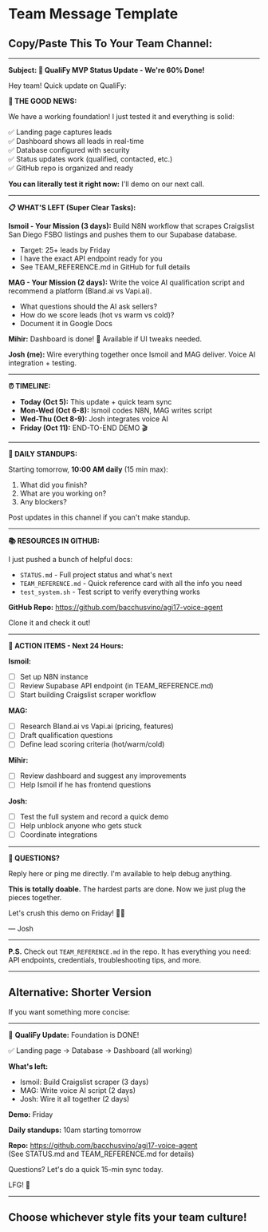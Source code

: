 # Team Message Template

## Copy/Paste This To Your Team Channel:

---

**Subject: 🎉 QualiFy MVP Status Update - We're 60% Done!**

Hey team! Quick update on QualiFy:

**🎯 THE GOOD NEWS:**

We have a working foundation! I just tested it and everything is solid:

✅ Landing page captures leads  
✅ Dashboard shows all leads in real-time  
✅ Database configured with security  
✅ Status updates work (qualified, contacted, etc.)  
✅ GitHub repo is organized and ready

**You can literally test it right now:** I'll demo on our next call.

---

**📋 WHAT'S LEFT (Super Clear Tasks):**

**Ismoil - Your Mission (3 days):**
Build N8N workflow that scrapes Craigslist San Diego FSBO listings and pushes them to our Supabase database.

- Target: 25+ leads by Friday
- I have the exact API endpoint ready for you
- See TEAM_REFERENCE.md in GitHub for full details

**MAG - Your Mission (2 days):**
Write the voice AI qualification script and recommend a platform (Bland.ai vs Vapi.ai).

- What questions should the AI ask sellers?
- How do we score leads (hot vs warm vs cold)?
- Document it in Google Docs

**Mihir:**
Dashboard is done! 🎉 Available if UI tweaks needed.

**Josh (me):**
Wire everything together once Ismoil and MAG deliver. Voice AI integration + testing.

---

**⏰ TIMELINE:**

- **Today (Oct 5):** This update + quick team sync
- **Mon-Wed (Oct 6-8):** Ismoil codes N8N, MAG writes script
- **Wed-Thu (Oct 8-9):** Josh integrates voice AI
- **Friday (Oct 11):** END-TO-END DEMO 🎬

---

**📅 DAILY STANDUPS:**

Starting tomorrow, **10:00 AM daily** (15 min max):
1. What did you finish?
2. What are you working on?
3. Any blockers?

Post updates in this channel if you can't make standup.

---

**📚 RESOURCES IN GITHUB:**

I just pushed a bunch of helpful docs:

- `STATUS.md` - Full project status and what's next
- `TEAM_REFERENCE.md` - Quick reference card with all the info you need
- `test_system.sh` - Test script to verify everything works

**GitHub Repo:** https://github.com/bacchusvino/agi17-voice-agent

Clone it and check it out!

---

**🚨 ACTION ITEMS - Next 24 Hours:**

**Ismoil:**
- [ ] Set up N8N instance
- [ ] Review Supabase API endpoint (in TEAM_REFERENCE.md)
- [ ] Start building Craigslist scraper workflow

**MAG:**
- [ ] Research Bland.ai vs Vapi.ai (pricing, features)
- [ ] Draft qualification questions
- [ ] Define lead scoring criteria (hot/warm/cold)

**Mihir:**
- [ ] Review dashboard and suggest any improvements
- [ ] Help Ismoil if he has frontend questions

**Josh:**
- [ ] Test the full system and record a quick demo
- [ ] Help unblock anyone who gets stuck
- [ ] Coordinate integrations

---

**💬 QUESTIONS?**

Reply here or ping me directly. I'm available to help debug anything.

**This is totally doable.** The hardest parts are done. Now we just plug the pieces together.

Let's crush this demo on Friday! 🚀💪

— Josh

---

**P.S.** Check out `TEAM_REFERENCE.md` in the repo. It has everything you need: API endpoints, credentials, troubleshooting tips, and more.

---

## Alternative: Shorter Version

If you want something more concise:

---

🎉 **QualiFy Update:** Foundation is DONE! 

✅ Landing page → Database → Dashboard (all working)

**What's left:**
- Ismoil: Build Craigslist scraper (3 days)
- MAG: Write voice AI script (2 days)  
- Josh: Wire it all together (2 days)

**Demo:** Friday

**Daily standups:** 10am starting tomorrow

**Repo:** https://github.com/bacchusvino/agi17-voice-agent  
(See STATUS.md and TEAM_REFERENCE.md for details)

Questions? Let's do a quick 15-min sync today.

LFG! 🚀

---

## Choose whichever style fits your team culture!
